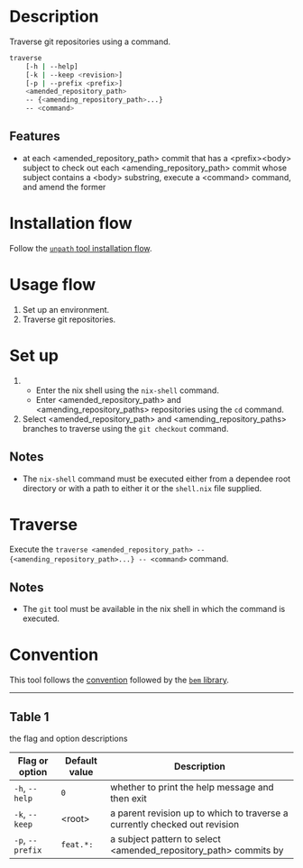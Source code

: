 # Description

Traverse git repositories using a command.

```bash
traverse
    [-h | --help]
    [-k | --keep <revision>]
    [-p | --prefix <prefix>]
    <amended_repository_path>
    -- {<amending_repository_path>...}
    -- <command>
```

## Features

- at each \<amended\_repository\_path\> commit
that has a \<prefix\>\<body\> subject
to check out each \<amending\_repository\_path\> commit
whose subject contains a \<body\> substring,
execute a \<command\> command, and amend the former

# Installation flow

Follow the [`unpath` tool installation flow](https://github.com/monadosquito/unpath#installation-flow).

# Usage flow

1. Set up an environment.
2. Traverse git repositories.

# Set up

1.
    - Enter the nix shell using the `nix-shell` command.
    - Enter \<amended\_repository\_path\>
    and \<amending\_repository\_paths\> repositories
    using the `cd` command.
2. Select \<amended\_repository\_path\>
and \<amending\_repository\_paths\> branches to traverse
using the `git checkout` command.

## Notes

- The `nix-shell` command must be executed either
from a dependee root directory
or with a path to either it
or the `shell.nix` file supplied.

# Traverse

Execute the `traverse <amended_repository_path> -- {<amending_repository_path>...} -- <command>` command.

## Notes

- The `git` tool must be available
in the nix shell in which the command is executed.

# Convention

This tool follows the [convention](https://github.com/monadosquito/bem#convention)
followed by the [`bem` library](https://github.com/monadosquito/bem).

---

## Table 1

the flag and option descriptions

|Flag or option  |Default value|Description                                                               |
|----------------|-------------|--------------------------------------------------------------------------|
|`-h`, `--help`  |`0`          |whether to print the help message and then exit                           |
|`-k`, `--keep`  |\<root\>     |a parent revision up to which to traverse a currently checked out revision|
|`-p`, `--prefix`|`feat.*:`    |a subject pattern to select \<amended\_repository\_path\> commits by      |
